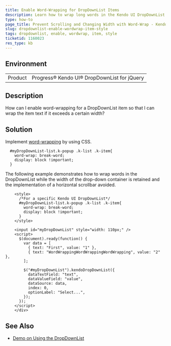 ```yaml
---
title: Enable Word-Wrapping for DropDownList Items
description: Learn how to wrap long words in the Kendo UI DropDownList without adding a horizontal scrollbar and while keeping its width.
type: how-to
page_title: Prevent Scrolling and Changing Width with Word-Wrap - Kendo UI DropDownList for jQuery
slug: dropdownlist-enable-wordwrap-item-style
tags: dropdownlist, enable, wordwrap, item, style
ticketid: 1160023
res_type: kb
---
```


## Environment

<table>
 <tr>
  <td>Product</td>
  <td>Progress® Kendo UI® DropDownList for jQuery</td>
 </tr>
</table>

## Description

How can I enable word-wrapping for a DropDownList item so that I can wrap the item text if it exceeds a certain width?

## Solution

Implement [word-wrapping](https://www.w3schools.com/cssref/css3_pr_word-wrap.asp) by using CSS.  

```
  #myDropDownList-list.k-popup .k-list .k-item{
    word-wrap: break-word;
    display: block !important;
  }
```

The following example demonstrates how to wrap words in the DropDownList while the width of the drop-down container is retained and the implementation of a horizontal scrollbar avoided.

```dojo
    <style>
      /*For a specific Kendo UI DropDownList*/
      #myDropDownList-list.k-popup .k-list .k-item{
        word-wrap: break-word;
        display: block !important;
      }
    </style>

    <input id="myDropDownList" style="width: 110px;" />  
    <script>
      $(document).ready(function() {
        var data = [
          { text: "First", value: "1" },
          { text: "WordWrappingWordWrappingWordWrapping", value: "2" },
        ];

        $("#myDropDownList").kendoDropDownList({
          dataTextField: "text",
          dataValueField: "value",
          dataSource: data,
          index: 0,
          optionLabel: "Select...",
        });
      });
    </script>
    </div>
```

## See Also

* [Demo on Using the DropDownList](https://demos.telerik.com/kendo-ui/dropdownlist/index)
